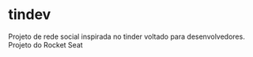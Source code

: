 # tindev
Projeto de rede social inspirada no tinder voltado para desenvolvedores. Projeto do Rocket Seat

